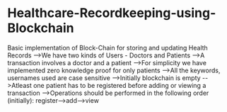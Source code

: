 # Healthcare-Recordkeeping-using-Blockchain
Basic implementation of Block-Chain for storing and updating Health Records
-->We have two kinds of Users - Doctors and Patients
-->A transaction involves a doctor and a patient
-->For simplicity we have implemented zero knowledge proof for only patients
-->All the keywords, usernames used are case sensitive
-->Initially blockchain is empty
-->Atleast one patient has to be registered before adding or viewing a transaction
-->Operations should be performed in the following order (initially):
		register-->add-->view

